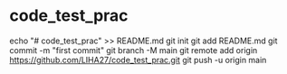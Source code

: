 # code_test_prac
echo "# code_test_prac" >> README.md
git init
git add README.md
git commit -m "first commit"
git branch -M main
git remote add origin https://github.com/LIHA27/code_test_prac.git
git push -u origin main
